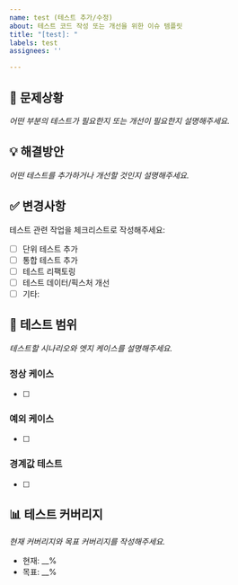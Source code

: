 ```yaml
---
name: test (테스트 추가/수정)
about: 테스트 코드 작성 또는 개선을 위한 이슈 템플릿
title: "[test]: "
labels: test
assignees: ''

---
```


## 📝 문제상황

_어떤 부분의 테스트가 필요한지 또는 개선이 필요한지 설명해주세요._
<!-- 예: 테스트 커버리지 부족, 테스트 누락, 테스트 품질 개선 필요 -->

## 💡 해결방안

_어떤 테스트를 추가하거나 개선할 것인지 설명해주세요._

## ✅ 변경사항

테스트 관련 작업을 체크리스트로 작성해주세요:

- [ ] 단위 테스트 추가
- [ ] 통합 테스트 추가
- [ ] 테스트 리팩토링
- [ ] 테스트 데이터/픽스처 개선
- [ ] 기타: 

## 🧪 테스트 범위

_테스트할 시나리오와 엣지 케이스를 설명해주세요._

### 정상 케이스
- [ ] 

### 예외 케이스
- [ ] 

### 경계값 테스트
- [ ] 

## 📊 테스트 커버리지

_현재 커버리지와 목표 커버리지를 작성해주세요._

- 현재: __%
- 목표: __%

